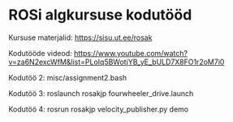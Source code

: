 # ROSi algkursuse kodutööd

Kursuse materjalid: https://sisu.ut.ee/rosak

Kodutööde videod: https://www.youtube.com/watch?v=za6N2excWfM&list=PLoIq5BWotjYB_yE_bULD7X8FO1r2oM7i0

Kodutöö 2: misc/assignment2.bash

Kodutöö 3: roslaunch rosakjp fourwheeler_drive.launch

Kodutöö 4: rosrun rosakjp velocity_publisher.py demo
